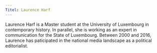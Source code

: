 ```yaml
---
Titel: Laurence Harf
---
```


Laurence Harf is a Master student at the University of Luxembourg in contemporary history. In parallel, she is working as an expert in communication for the State of Luxembourg. Between 2000 and 2016, Laurence has paticipated in the national media landscape as a political editorialist.   
